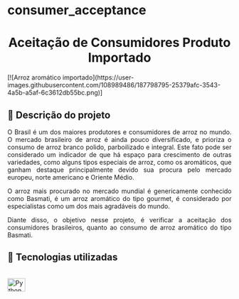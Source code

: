 
# consumer_acceptance

<h1 align = "center" > Aceitação de Consumidores Produto Importado </h1>
[![Arroz aromático importado](https://user-images.githubusercontent.com/108989486/187798795-25379afc-3543-4a5b-a5af-6c3612db55bc.png)]


## :small_blue_diamond: Descrição do projeto 

<p align="justify">
  O Brasil é um dos maiores produtores e consumidores de arroz no mundo. O mercado brasileiro de arroz é ainda pouco diversificado, e prioriza o consumo de arroz branco polido, parboilizado e integral. Este fato pode ser considerado um indicador de que há espaço para crescimento de outras variedades, como alguns tipos especiais de arroz, como os aromáticos, que ganham destaque principalmente devido sua procura pelo mercado europeu, norte americano e Oriente Médio.
</p>
<p align="justify">
  O arroz mais procurado no mercado mundial é genericamente conhecido como Basmati, é um arroz aromático do tipo gourmet, é considerado por especialistas como um dos mais agradáveis do mundo.  
</p>
<p align="justify">
  Diante disso, o objetivo nesse projeto, é verificar a aceitação dos consumidores brasileiros, quanto ao consumo de arroz aromático do tipo Basmati.
</p>

## :small_blue_diamond: Tecnologias utilizadas

<div style="display: inline_block"><br>
    <img align= "center" alt="Python" height="30" width="40" src="https://cdn.jsdelivr.net/gh/devicons/devicon/icons/python/python-original.svg">
